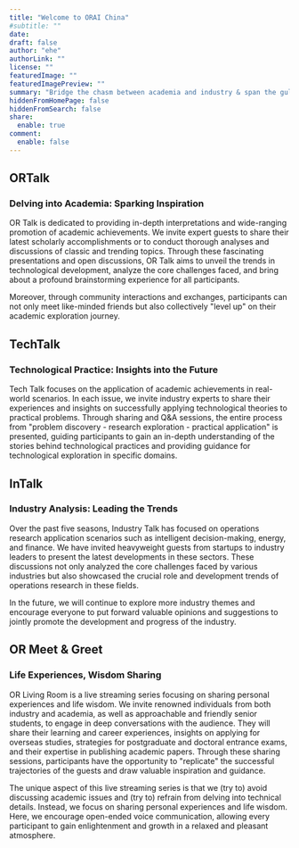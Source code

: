 ```yaml
---
title: "Welcome to ORAI China"
#subtitle: ""
date: 
draft: false
author: "ehe"
authorLink: ""
license: ""
featuredImage: ""
featuredImagePreview: ""
summary: "Bridge the chasm between academia and industry & span the gulf between theory and practice."
hiddenFromHomePage: false
hiddenFromSearch: false
share:
  enable: true
comment:
  enable: false
---
```


## ORTalk
### Delving into Academia: Sparking Inspiration
OR Talk is dedicated to providing in-depth interpretations and wide-ranging promotion of academic achievements. We invite expert guests to share their latest scholarly accomplishments or to conduct thorough analyses and discussions of classic and trending topics. Through these fascinating presentations and open discussions, OR Talk aims to unveil the trends in technological development, analyze the core challenges faced, and bring about a profound brainstorming experience for all participants.

Moreover, through community interactions and exchanges, participants can not only meet like-minded friends but also collectively "level up" on their academic exploration journey.


## TechTalk
### Technological Practice: Insights into the Future
Tech Talk focuses on the application of academic achievements in real-world scenarios. In each issue, we invite industry experts to share their experiences and insights on successfully applying technological theories to practical problems. Through sharing and Q&A sessions, the entire process from "problem discovery - research exploration - practical application" is presented, guiding participants to gain an in-depth understanding of the stories behind technological practices and providing guidance for technological exploration in specific domains.

## InTalk
### Industry Analysis: Leading the Trends
Over the past five seasons, Industry Talk has focused on operations research application scenarios such as intelligent decision-making, energy, and finance. We have invited heavyweight guests from startups to industry leaders to present the latest developments in these sectors. These discussions not only analyzed the core challenges faced by various industries but also showcased the crucial role and development trends of operations research in these fields.

In the future, we will continue to explore more industry themes and encourage everyone to put forward valuable opinions and suggestions to jointly promote the development and progress of the industry.


## OR Meet & Greet
### Life Experiences, Wisdom Sharing

OR Living Room is a live streaming series focusing on sharing personal experiences and life wisdom. We invite renowned individuals from both industry and academia, as well as approachable and friendly senior students, to engage in deep conversations with the audience. They will share their learning and career experiences, insights on applying for overseas studies, strategies for postgraduate and doctoral entrance exams, and their expertise in publishing academic papers. Through these sharing sessions, participants have the opportunity to "replicate" the successful trajectories of the guests and draw valuable inspiration and guidance.

The unique aspect of this live streaming series is that we (try to) avoid discussing academic issues and (try to) refrain from delving into technical details. Instead, we focus on sharing personal experiences and life wisdom. Here, we encourage open-ended voice communication, allowing every participant to gain enlightenment and growth in a relaxed and pleasant atmosphere.
